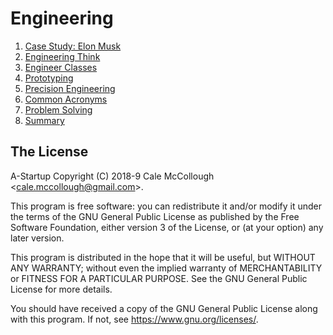 # Engineering

1. [Case Study: Elon Musk](case_study.md)
1. [Engineering Think](engineering_think.md)
1. [Engineer Classes](engineer_classes.md)
1. [Prototyping](prototyping.md)
1. [Precision Engineering](precision_engineering.md)
1. [Common Acronyms](common_acronyms.md)
1. [Problem Solving](problem_solving.md)
1. [Summary](summary.md)

## The License

A-Startup Copyright (C) 2018-9 Cale McCollough <<cale.mccollough@gmail.com>>.

This program is free software: you can redistribute it and/or modify it under the terms of the GNU General Public License as published by the Free Software Foundation, either version 3 of the License, or (at your option) any later version.

This program is distributed in the hope that it will be useful, but WITHOUT ANY WARRANTY; without even the implied warranty of MERCHANTABILITY or FITNESS FOR A PARTICULAR PURPOSE. See the GNU General Public License for more details.

You should have received a copy of the GNU General Public License along with this program.  If not, see <https://www.gnu.org/licenses/>.
